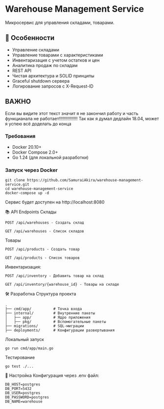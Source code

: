 # Warehouse Management Service

Микросервис для управления складами, товарами.

## 📌 Особенности

- Управление складами 
- Управление товарами с характеристиками
- Инвентаризация с учетом остатков и цен
- Аналитика продаж по складам
- REST API
- Чистая архитектура и SOLID принципы
- Graceful shutdown сервера
- Логирование запросов с X-Request-ID

## ВАЖНО

Если вы видите этот текст значит я не закончил работу и часть функцианала не работает!!!!!!!!!!!!!!!
Так как я думал дедлайн 18.04, может я успею всё доделать до конца

### Требования
- Docker 20.10+
- Docker Compose 2.0+
- Go 1.24 (для локальной разработки)

### Запуск через Docker
```
git clone https://github.com/SamuraiAkira/warehouse-management-service.git
cd warehouse-management-service
docker-compose up -d
```
Сервис будет доступен на http://localhost:8080

📚 API Endpoints
Склады
```
POST /api/warehouses - Создать склад
```
```
GET /api/warehouses - Список складов
```
Товары
```
POST /api/products - Создать товар
```
```
GET /api/products - Список товаров
```
Инвентаризация:
```
POST /api/inventory - Добавить товар на склад
```
```
GET /api/inventory/{warehouse_id} - Товары на складе
```

🛠 Разработка
Структура проекта
```
.
├── cmd/app/          # Точка входа
├── internal/         # Внутренние пакеты
│   ├── app/          # Ядро приложения
│   ├── pkg/          # Вспомогательные пакеты
├── migrations/       # SQL-миграции
├── deployments/      # Конфигурации развертывания
```
Локальный запуск
```
go run cmd/app/main.go
```
Тестирование
```
go test ./...
```
🔧 Настройка
Конфигурация через .env файл:
```
DB_HOST=postgres
DB_PORT=5432
DB_USER=postgres
DB_PASSWORD=postgres
DB_NAME=warehouse
```